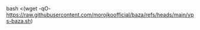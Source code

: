 bash <(wget -qO- https://raw.githubusercontent.com/morojkoofficial/baza/refs/heads/main/vps-baza.sh)

